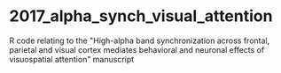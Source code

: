# 2017_alpha_synch_visual_attention
R code relating to the "High-alpha band synchronization across frontal, parietal and visual cortex mediates behavioral and neuronal effects of visuospatial attention" manuscript
